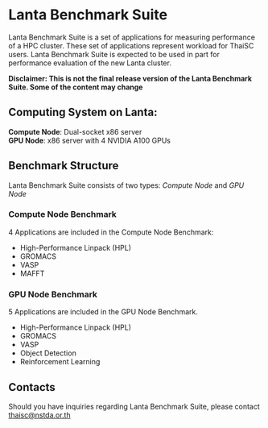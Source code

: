 # Lanta Benchmark Suite

Lanta Benchmark Suite is a set of applications for measuring performance of a HPC cluster. These set of applications represent workload for ThaiSC users. Lanta Benchmark Suite is expected to be used in part for performance evaluation of the new Lanta cluster.

**Disclaimer: This is not the final release version of the Lanta Benchmark Suite. Some of the content may change** 


## Computing System on Lanta:

**Compute Node**: Dual-socket x86 server  
**GPU Node**: x86 server with 4 NVIDIA A100 GPUs


## Benchmark Structure

Lanta Benchmark Suite consists of two types: *Compute Node* and *GPU Node*

### Compute Node Benchmark

4 Applications are included in the Compute Node Benchmark:
- High-Performance Linpack (HPL)
- GROMACS
- VASP
- MAFFT

### GPU Node Benchmark

5 Applications are included in the GPU Node Benchmark.  

- High-Performance Linpack (HPL)
- GROMACS
- VASP
- Object Detection
- Reinforcement Learning

## Contacts

Should you have inquiries regarding Lanta Benchmark Suite, please contact [thaisc@nstda.or.th](mailto:thaisc@nstda.or.th)

